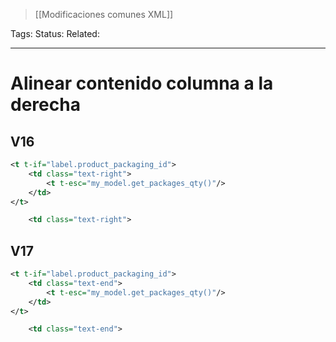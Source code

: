 > [[Modificaciones comunes XML]]

Tags: 
Status: 
Related: 

___

# Alinear contenido columna a la derecha

## V16

```xml
<t t-if="label.product_packaging_id">
    <td class="text-right">
        <t t-esc="my_model.get_packages_qty()"/>
    </td>
</t>
```

```xml
    <td class="text-right">
```

## V17

```xml
<t t-if="label.product_packaging_id">
    <td class="text-end">
        <t t-esc="my_model.get_packages_qty()"/>
    </td>
</t>
```

```xml
    <td class="text-end">
```

